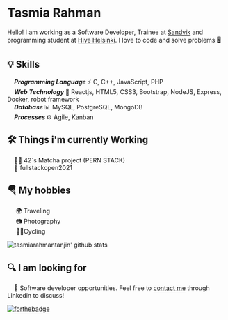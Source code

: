 # Tasmia Rahman
Hello! I am working as a Software Developer, Trainee at [Sandvik](https://www.home.sandvik/en/) and programming student at [Hive Helsinki](https://www.hive.fi/en/). I love to code and solve problems 🖥️

## 💡 Skills
&nbsp;&nbsp;&nbsp;&nbsp;<b><i>Programming Language </i></b> ⚡ C, C++, JavaScript, PHP<br />
&nbsp;&nbsp;&nbsp; <b><i>Web Technology </i></b>📃 Reactjs, HTML5, CSS3, Bootstrap, NodeJS, Express, Docker, robot framework<br />
&nbsp;&nbsp;&nbsp;&nbsp;<b><i>Database </i></b>📊 MySQL, PostgreSQL, MongoDB<br />
&nbsp;&nbsp;&nbsp;&nbsp;<b><i>Processes </i></b>⚙️ Agile, Kanban<br />

## 🛠️ Things i'm currently Working
&nbsp;&nbsp;&nbsp;&nbsp;👨‍💻 42´s Matcha project (PERN STACK)<br />
&nbsp;&nbsp;&nbsp;&nbsp;🔏 fullstackopen2021 <br />

## 🪂 My hobbies
&nbsp;&nbsp;&nbsp;&nbsp; 🌍 Traveling<br />
&nbsp;&nbsp;&nbsp;&nbsp; 📷 Photography<br />
&nbsp;&nbsp;&nbsp;&nbsp; 🚴‍♀️Cycling<br />

![tasmiarahmantanjin' github stats](https://github-readme-stats.vercel.app/api?username=tasmiarahmantanjin&show_icons=true&hide_border=true)

## 🔍 I am looking for
&nbsp;&nbsp;&nbsp;&nbsp;🏢 Software developer opportunities. Feel free to [contact me](https://www.linkedin.com/in/tanjinrahman/) through Linkedin to discuss!

[![forthebadge](https://img.shields.io/badge/linkedin-follow%20me-%230077B5.svg?&style=for-the-badge&logo=linkedin)](https://www.linkedin.com/in/tanjinrahman/)
